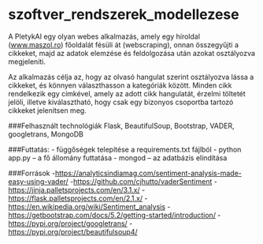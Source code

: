 # szoftver_rendszerek_modellezese

A PletykAI egy olyan webes alkalmazás, amely egy híroldal (www.maszol.ro) főoldalát fésüli át (webscraping), onnan összegyűjti a cikkeket, majd az adatok elemzése és feldolgozása után azokat osztályozva megjeleníti.

Az alkalmazás célja az, hogy az olvasó hangulat szerint osztályozva lássa a cikkeket, és könnyen választhasson a kategóriák között. Minden cikk rendelkezik egy címkével, amely az adott cikk hangulatát, érzelmi töltetét jelöli, illetve kiválasztható, hogy csak egy bizonyos csoportba tartozó cikkeket jelenítsen meg.

###Felhasznált technológiák
Flask, BeautifulSoup, Bootstrap, VADER, googletrans, MongoDB

###Futtatás:
    	- függőségek telepítése a requirements.txt fájlból
	- python app.py – a fő állomány futtatása
	- mongod – az adatbázis elindítása

###Források
-https://analyticsindiamag.com/sentiment-analysis-made-easy-using-vader/
-https://github.com/cjhutto/vaderSentiment
-https://jinja.palletsprojects.com/en/3.1.x/
-https://flask.palletsprojects.com/en/2.1.x/
-https://en.wikipedia.org/wiki/Sentiment_analysis
-https://getbootstrap.com/docs/5.2/getting-started/introduction/
-https://pypi.org/project/googletrans/
-https://pypi.org/project/beautifulsoup4/

